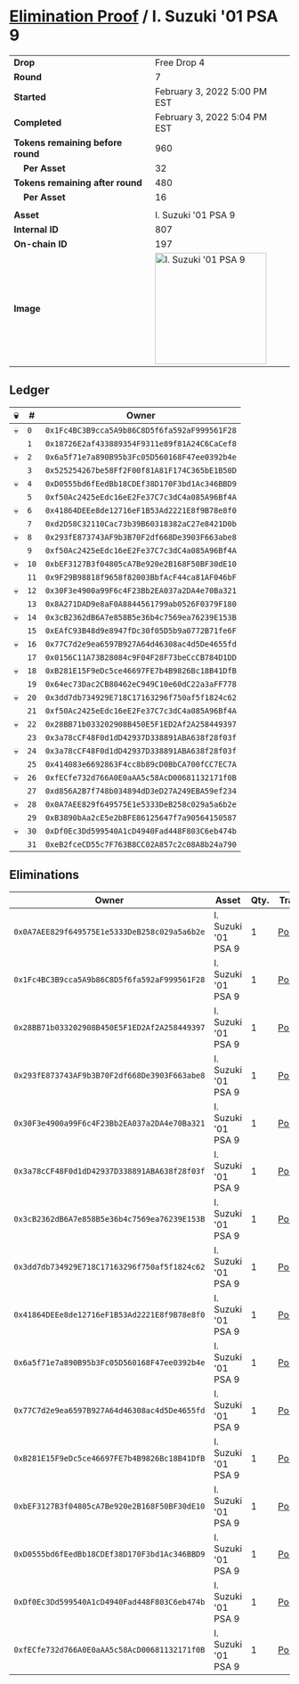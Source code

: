 # [Elimination Proof](./readme.md) / I. Suzuki &#039;01 PSA 9

|||
|---|---|
| **Drop** | Free Drop 4 |
| **Round** | 7 |
| **Started** | February 3, 2022 5:00 PM EST |
| **Completed** | February 3, 2022 5:04 PM EST |
| **Tokens remaining before round** | 960 |
| **&nbsp;&nbsp;&nbsp;&nbsp;Per Asset** | 32 |
| **Tokens remaining after round** | 480 |
| **&nbsp;&nbsp;&nbsp;&nbsp;Per Asset** | 16 |
| | |
| **Asset** | I. Suzuki &#039;01 PSA 9 |
| **Internal ID** | 807 |
| **On-chain ID** | 197 |
| **Image** | <img src="https://tcdn.blokpax.com/957181fa-d24c-4a62-be18-a6ebbe4670f5/b68413ab973161e8b75e5eca1cb1275cdaf0468409eeac9b6db53fe3f2342693.jpg" height="200" alt="I. Suzuki &#039;01 PSA 9" /> |

## Ledger

| 💀 | # | Owner |
| --- | --- | --- |
| 💀 | `0` | `0x1Fc4BC3B9cca5A9b86C8D5f6fa592aF999561F28` |
|  | `1` | `0x18726E2af433889354F9311e89f81A24C6CaCef8` |
| 💀 | `2` | `0x6a5f71e7a890B95b3Fc05D560168F47ee0392b4e` |
|  | `3` | `0x525254267be58Ff2F00f81A81F174C365bE1B50D` |
| 💀 | `4` | `0xD0555bd6fEedBb18CDEf38D170F3bd1Ac346BBD9` |
|  | `5` | `0xf50Ac2425eEdc16eE2Fe37C7c3dC4a085A96Bf4A` |
| 💀 | `6` | `0x41864DEEe8de12716eF1B53Ad2221E8f9B78e8f0` |
|  | `7` | `0xd2D58C32110Cac73b39B60318382aC27e8421D0b` |
| 💀 | `8` | `0x293fE873743AF9b3B70F2df668De3903F663abe8` |
|  | `9` | `0xf50Ac2425eEdc16eE2Fe37C7c3dC4a085A96Bf4A` |
| 💀 | `10` | `0xbEF3127B3f04805cA7Be920e2B168F50BF30dE10` |
|  | `11` | `0x9F29B98818f9658f82003BbfAcF44ca81AF046bF` |
| 💀 | `12` | `0x30F3e4900a99F6c4F23Bb2EA037a2DA4e70Ba321` |
|  | `13` | `0x8A271DAD9e8aF0A8844561799ab0526F0379F180` |
| 💀 | `14` | `0x3cB2362dB6A7e858B5e36b4c7569ea76239E153B` |
|  | `15` | `0xEAfC93B48d9e8947fDc30f05D5b9a0772B71fe6F` |
| 💀 | `16` | `0x77C7d2e9ea6597B927A64d46308ac4d5De4655fd` |
|  | `17` | `0x0156C11A73B28084c9F04F28F73beCcCB784D1DD` |
| 💀 | `18` | `0xB281E15F9eDc5ce46697FE7b4B9826Bc18B41DfB` |
|  | `19` | `0x64ec73Dac2CB80462eC949C10e60dC22a3aFF778` |
| 💀 | `20` | `0x3dd7db734929E718C17163296f750af5f1824c62` |
|  | `21` | `0xf50Ac2425eEdc16eE2Fe37C7c3dC4a085A96Bf4A` |
| 💀 | `22` | `0x28BB71b033202908B450E5F1ED2Af2A258449397` |
|  | `23` | `0x3a78cCF48F0d1dD42937D338891ABA638f28f03f` |
| 💀 | `24` | `0x3a78cCF48F0d1dD42937D338891ABA638f28f03f` |
|  | `25` | `0x414083e6692863F4cc8b89cD0BbCA700fCC7EC7A` |
| 💀 | `26` | `0xfECfe732d766A0E0aAA5c58AcD00681132171f0B` |
|  | `27` | `0xd856A2B7f748b034894dD3eD27A249EBA59ef234` |
| 💀 | `28` | `0x0A7AEE829f649575E1e5333DeB258c029a5a6b2e` |
|  | `29` | `0xB3890bAa2cE5e2bBFE86125647f7a90564150587` |
| 💀 | `30` | `0xDf0Ec3Dd599540A1cD4940Fad448F803C6eb474b` |
|  | `31` | `0xeB2fceCD55c7F763B8CC02A857c2c08A8b24a790` |


## Eliminations

| Owner | Asset | Qty. | Transaction |
| --- | --- | --- | --- |
| `0x0A7AEE829f649575E1e5333DeB258c029a5a6b2e` | I. Suzuki '01 PSA 9 | 1 | [Polygonscan](https://polygonscan.com/tx/0x3271837c162e5c8d6747f28ae5beb08ffa6fcdcc4264a335c6e3cd4f205ab3a6) |
| `0x1Fc4BC3B9cca5A9b86C8D5f6fa592aF999561F28` | I. Suzuki '01 PSA 9 | 1 | [Polygonscan](https://polygonscan.com/tx/0x93a4c75aa148c51127a98ba211b16732e59d67a674968e93c58486f86e0fd991) |
| `0x28BB71b033202908B450E5F1ED2Af2A258449397` | I. Suzuki '01 PSA 9 | 1 | [Polygonscan](https://polygonscan.com/tx/0x7833d79a6e9aec1a8ba8b5f35fe2ce18150d1c6eedd9d9129f5d7f9fc972442c) |
| `0x293fE873743AF9b3B70F2df668De3903F663abe8` | I. Suzuki '01 PSA 9 | 1 | [Polygonscan](https://polygonscan.com/tx/0xe777088a1d6403ed606a9f5b66fc5d896c8b24c97e2480eb78e139fcc378f033) |
| `0x30F3e4900a99F6c4F23Bb2EA037a2DA4e70Ba321` | I. Suzuki '01 PSA 9 | 1 | [Polygonscan](https://polygonscan.com/tx/0x20882db3134f7ab5a138d1d5575bebc84440c347a42de6fee626aa27b8cdc6e7) |
| `0x3a78cCF48F0d1dD42937D338891ABA638f28f03f` | I. Suzuki '01 PSA 9 | 1 | [Polygonscan](https://polygonscan.com/tx/0x04b19add272289dcc1d721e22c902cdcc62bf7718524a0d9dfe529048a7f8404) |
| `0x3cB2362dB6A7e858B5e36b4c7569ea76239E153B` | I. Suzuki '01 PSA 9 | 1 | [Polygonscan](https://polygonscan.com/tx/0x3ef187725eb4e38c4869f8ed585c510c16f57875e167029f41f5976454ea9579) |
| `0x3dd7db734929E718C17163296f750af5f1824c62` | I. Suzuki '01 PSA 9 | 1 | [Polygonscan](https://polygonscan.com/tx/0xf5d6f57a1562097d3002a005b5d35e809fb1b2c247873cfd47025c616f9cf46d) |
| `0x41864DEEe8de12716eF1B53Ad2221E8f9B78e8f0` | I. Suzuki '01 PSA 9 | 1 | [Polygonscan](https://polygonscan.com/tx/0xc83cac7f19080ad6f2e8409b870c3d455e5a669c897c41c6d6a802498e3c18e1) |
| `0x6a5f71e7a890B95b3Fc05D560168F47ee0392b4e` | I. Suzuki '01 PSA 9 | 1 | [Polygonscan](https://polygonscan.com/tx/0xbbacc9465307ff58b96bac99aae329f3cbc2d976106e36fa4e8f7e0e08135622) |
| `0x77C7d2e9ea6597B927A64d46308ac4d5De4655fd` | I. Suzuki '01 PSA 9 | 1 | [Polygonscan](https://polygonscan.com/tx/0xf63e17ce684785a9cf51a4acb428efa16fc0b3a2f23a087f9276248976975781) |
| `0xB281E15F9eDc5ce46697FE7b4B9826Bc18B41DfB` | I. Suzuki '01 PSA 9 | 1 | [Polygonscan](https://polygonscan.com/tx/0x49e9cf0eccc926d4de45fb0a16b657e56a8dbacec7db5d9a02260734998b1397) |
| `0xbEF3127B3f04805cA7Be920e2B168F50BF30dE10` | I. Suzuki '01 PSA 9 | 1 | [Polygonscan](https://polygonscan.com/tx/0xaa25ae9fefc4865fcd1dad63f5aa8900c704f58aef8e8ab1026c940c8a1eb97c) |
| `0xD0555bd6fEedBb18CDEf38D170F3bd1Ac346BBD9` | I. Suzuki '01 PSA 9 | 1 | [Polygonscan](https://polygonscan.com/tx/0x4322631001cc6553b8e4a133bed40daf7fa54a67e737802c04416139de813e84) |
| `0xDf0Ec3Dd599540A1cD4940Fad448F803C6eb474b` | I. Suzuki '01 PSA 9 | 1 | [Polygonscan](https://polygonscan.com/tx/0x206778ac52622c80f184731aa630d61430055d4781e9b0bd8478f28ce292fa8e) |
| `0xfECfe732d766A0E0aAA5c58AcD00681132171f0B` | I. Suzuki '01 PSA 9 | 1 | [Polygonscan](https://polygonscan.com/tx/0xb2673d8285d18250f615ad9a9c794cd98b2fc6aff00d7b571dc2a41184ab3ac5) |
